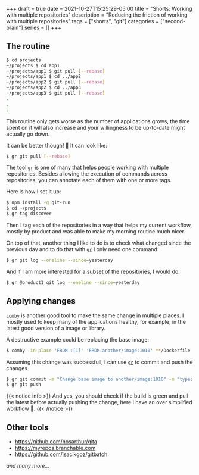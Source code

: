 +++ 
draft = true
date = 2021-10-27T15:25:29-05:00
title = "Shorts: Working with multiple repositories"
description = "Reducing the friction of working with multiple repositories"
tags = ["shorts", "git"]
categories = ["second-brain"]
series = []
+++

## The routine

```bash
$ cd projects
~/projects $ cd app1
~/projects/app1 $ git pull [--rebase]
~/projects/app1 $ cd ../app2
~/projects/app2 $ git pull [--rebase]
~/projects/app2 $ cd ../app3
~/projects/app3 $ git pull [--rebase]
.
.
.
```

This routine only gets worse as the number of applications grows, the time spent
on it will also increase and your willingness to be up-to-date might actually go
down.

It can be better though! :slightly_smiling_face: It can look like:

```bash
$ gr git pull [--rebase]
```

The tool [`gr`][gr] is one of many that helps people working with multiple
repositories. Besides allowing the execution of commands across repositories,
you can annotate each of them with one or more tags.

Here is how I set it up:

```bash
$ npm install -g git-run
$ cd ~/projects
$ gr tag discover
```

Then I tag each of the repositories in a way that helps my current workflow,
mostly by product and was able to make my morning routine much nicer.

On top of that, another thing I like to do is to check what changed since the
previous day and to do that with [`gr`][gr] I only need one command:

```bash
$ gr git log --oneline --since=yesterday
```

And if I am more interested for a subset of the repositories, I would do:

```bash
$ gr @product1 git log --oneline --since=yesterday
```

## Applying changes

[`comby`][comby] is another good tool to make the same change in multiple
places. I mostly used to keep many of the applications healthy, for example, in
the latest good version of a image or library.

A destructive example could be replacing the base image:

```bash
$ comby -in-place 'FROM :[1]' 'FROM another/image:1010' **/Dockerfile
```

Assuming this change was successfull, I can use [`gr`][gr] to commit and push
the changes.

```bash
$ gr git commit -m "Change base image to another/image:1010" -m "type: health"
$ gr git push
```

{{< notice info >}}
And yes, you should check if the build is green and pull the latest before
actually pushing the change, here I have an over simplified workflow
:slightly_smiling_face:.
{{< /notice >}}

## Other tools

- https://github.com/nosarthur/gita
- https://myrepos.branchable.com
- https://github.com/isacikgoz/gitbatch

_and many more..._


[gr]: https://github.com/mixu/gr
[comby]: https://comby.dev

